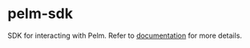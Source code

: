 # pelm-sdk
SDK for interacting with Pelm. Refer to [documentation](https://docs.pelm.com/reference/welcome) for more details.
